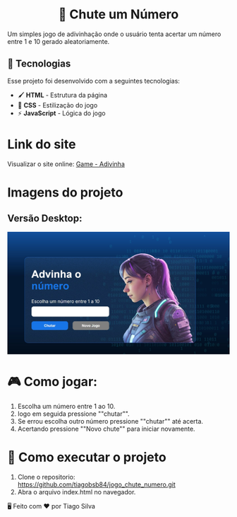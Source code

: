# <div align="center">🎯 Chute um Número</div>
Um simples jogo de adivinhação onde o usuário tenta acertar um número entre 1 e 10 gerado aleatoriamente.

## 🚀 Tecnologias
Esse projeto foi desenvolvido com a seguintes tecnologias:
- 🖌 **HTML** - Estrutura da página  
- 🎨 **CSS** - Estilização do jogo  
- ⚡ **JavaScript** - Lógica do jogo

# Link do site
Visualizar o site online: <a href="https://chute-numero.netlify.app/" target="_blank" rel="noopener noreferrer">Game - Adivinha</a>

# Imagens do projeto
## Versão Desktop:
<img src="img/projeto-desktop.jpg">

# 🎮 Como jogar:
 1. Escolha um número entre 1 ao 10.
 2. logo em seguida pressione ""chutar"".
 3. Se errou escolha outro número pressione ""chutar"" até acerta.
 4. Acertando pressione ""Novo chute"" para iniciar novamente.

# 📂 Como executar o projeto
1. Clone o repositorio: https://github.com/tiagobsb84/jogo_chute_numero.git
2. Abra o arquivo index.html no navegador.

🖥️ Feito com ❤️ por Tiago Silva



